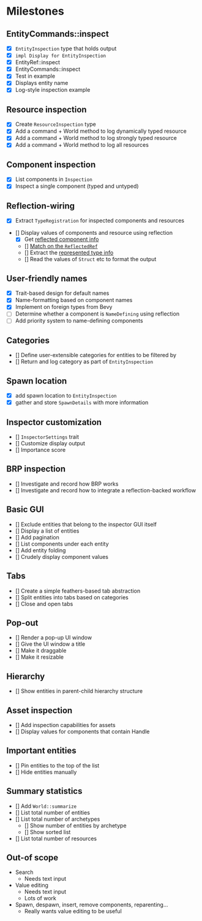 # Milestones

## EntityCommands::inspect

- [x] `EntityInspection` type that holds output
- [x] `impl Display for EntityInspection`
- [x] EntityRef::inspect
- [x] EntityCommands::inspect
- [x] Test in example
- [x] Displays entity name
- [x] Log-style inspection example

## Resource inspection

- [x] Create `ResourceInspection` type
- [x] Add a command + World method to log dynamically typed resource
- [x] Add a command + World method to log strongly typed resource
- [x] Add a command + World method to log all resources

## Component inspection

- [x] List components in `Inspection`
- [x] Inspect a single component (typed and untyped)

## Reflection-wiring

- [x] Extract `TypeRegistration` for inspected components and resources
- [] Display values of components and resource using reflection
  - [x] Get [reflected component info](https://github.com/jakobhellermann/bevy-inspector-egui/blob/93fe429ba0570405094370f31d0530c1a8f0e28d/crates/bevy-inspector-egui/src/restricted_world_view.rs#L375)
  - [] [Match on the `ReflectedRef`](https://github.com/jakobhellermann/bevy-inspector-egui/blob/93fe429ba0570405094370f31d0530c1a8f0e28d/crates/bevy-inspector-egui/src/reflect_inspector/mod.rs#L318-L319)
  - [] Extract the [represented type info](https://github.com/jakobhellermann/bevy-inspector-egui/blob/93fe429ba0570405094370f31d0530c1a8f0e28d/crates/bevy-inspector-egui/src/reflect_inspector/mod.rs#L544)
  - [] Read the values of `Struct` etc to format the output

## User-friendly names

- [x] Trait-based design for default names
- [x] Name-formatting based on component names
- [x] Implement on foreign types from Bevy
- [ ] Determine whether a component is `NameDefining` using reflection
- [ ] Add priority system to name-defining components

## Categories

- [] Define user-extensible categories for entities to be filtered by
- [] Return and log category as part of `EntityInspection`

## Spawn location

- [x] add spawn location to `EntityInspection`
- [x] gather and store `SpawnDetails` with more information

## Inspector customization

- [] `InspectorSettings` trait
- [] Customize display output
- [] Importance score

## BRP inspection

- [] Investigate and record how BRP works
- [] Investigate and record how to integrate a reflection-backed workflow

## Basic GUI

- [] Exclude entities that belong to the inspector GUI itself
- [] Display a list of entities
- [] Add pagination
- [] List components under each entity
- [] Add entity folding
- [] Crudely display component values

## Tabs

- [] Create a simple feathers-based tab abstraction
- [] Split entities into tabs based on categories
- [] Close and open tabs

## Pop-out

- [] Render a pop-up UI window
- [] Give the UI window a title
- [] Make it draggable
- [] Make it resizable

## Hierarchy

- [] Show entities in parent-child hierarchy structure

## Asset inspection

- [] Add inspection capabilities for assets
- [] Display values for components that contain Handle

## Important entities

- [] Pin entities to the top of the list
- [] Hide entities manually

## Summary statistics

- [] Add `World::summarize`
- [] List total number of entities
- [] List total number of archetypes
  - [] Show number of entities by archetype
  - [] Show sorted list
- [] List total number of resources

## Out-of scope

- Search
  - Needs text input
- Value editing
  - Needs text input
  - Lots of work
- Spawn, despawn, insert, remove components, reparenting...
  - Really wants value editing to be useful

